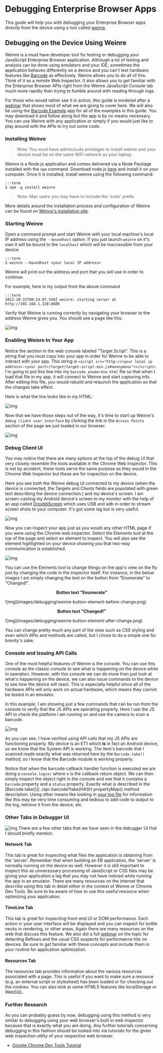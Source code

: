 # Debugging Enterprise Browser Apps
This guide will help you with debugging your Enterprise Browser apps directly from the device using a tool called [weinre](http://people.apache.org/~pmuellr/weinre/docs/latest/Home.html).

## Debugging on the Device Using Weinre
Weinre is a must have developer tool for testing or debugging your JavaScript Enterprise Browser application. Although a lot of testing and analysis can be done using emulators and your IDE, sometimes the application behaves differently on a device and you can't test hardware features like [Barcode](../api/barcode) as effectively. Weinre allows you to do all of this. Think of it as a remote Web Inspector. It also allows you to get familiar with the Enterprise Browser APIs right from the Weinre JavaScript Console tab much more rapidly then trying to fumble around with reading through logs.

For those who would rather see it in action, this guide is modeled after a [webinar](https://www.youtube.com/watch?v=aSTXEEAfJ6M) that shows most of what we are going to cover here. We will also be using the [Barcode Example](https://github.com/rhomobile/rho-samples/tree/master/BareBones/BarcodeExample) app for all of the examples in this guide. You may download it and follow along but the app is by no means necessary. You can use Weinre with any application or simply if you would just like to play around with the APIs to try out some code.

### Installing Weinre
> Note: You must have admin/sudo privileges to install weinre and your device must be on the same WiFi network as your laptop.

Weinre is a Node.js application and comes delivered via a Node Package installed with the `npm` command. Download node.js [here](http://nodejs.org/download/) and install it on your computer. Once it is installed, install weinre using the following command:

    :::term
    $ npm -g install weinre

> Note: Mac users you may have to include the 'sudo' prefix

More details around the installation process and configuration of Weinre can be found on [Weinre's installation site](http://people.apache.org/~pmuellr/weinre/docs/latest/Installing.html).

### Starting Weinre
Open a command prompt and start Weinre with your local machine's local IP address using the `--boundhost` option. If you just launch `weinre` on it's own it will be bound to the `localhost` which will be inaccessible from your device.

    :::term
    $ weinre --boundhost <your local IP address>

Weinre will print out the address and port that you will use in order to continue.

For example, here is my output from the above command

    :::term
    2013-10-31T00:24:07.549Z weinre: starting server at http://192.168.1.128:8080

Verify that Weinre is running correctly by navigating your browser to the address Weinre gives you. You should see a page like this.

![img](images/debugging/weinre-web-console.png)

### Enabling Weinre In Your App
Notice the section in the web console labeled "Target Script". This is a string that you must copy into your app in order for Weinre to be able to interact with your app. This string is `<script src="http://<your local ip address>:<your port>/target/target-script-min.js#anonymous"></script>`. I'm going to put this line into my `barcode_enumerate.html` file so that when I load that file in my app, it will connect to Weinre and start capturing info. After editing this file, you would rebuild and relaunch the application so that the changes take effect. 

Here is what the line looks like in my HTML:

![img](images/debugging/weinre-target-script-example.png)

Now that we have those steps out of the way, it's time to start up Weinre's `debug client user interface` by clicking the link in the  `Access Points` section of the page we just loaded in our browser.

![img](images/debugging/weinre-link-to-debug-ui.png)

### Debug Client UI
You may notice that there are many options at the top of the debug UI that very closely resemble the tools available in the Chrome Web Inspector. This is not by accident, these tools serve the same purpose as they would in the Chrome Web Inspector but these are for inspection on the device. 

Here you see both the Weinre debug UI connected to my device (when the device is connected, the Targets and Clients fields are populated with green text describing the device connection.) and my device's screen. I am screen-casting my Android device's screen to my monitor with the help of an app called [Droid@Screen](http://droid-at-screen.ribomation.com/) which uses USB and adb in order to stream screen shots to your computer. It's got some lag but is very useful.

![img](images/debugging/weinre-debug-and-device.png)

Now you can inspect your app just as you would any other HTML page if you were using the Chrome web inspector. Select the Elements tool at the top of the page and select an element to inspect. You will also see the element highlighted on your device showing you that two-way communication is established.

![img](images/debugging/weinre-two-way-communication-inspection.png)

You can use the Elements tool to change things on the app's view on the fly just by changing the code in the inspector itself. For instance, in the below images I am simply changing the text on the button from "Enumerate" to "Changed!".

<div class="span6" style="text-align:center">
    <p><b>Button text "Enumerate"</b></p>
</div>
![img](images/debugging/weinre-button-element-before-change.png)
<div class="span6" style="text-align:center">
    <p><b>Button text "Changed!"</b></p>
</div>
![img](images/debugging/weinre-button-element-after-change.png)

You can change pretty much any part of the view such as CSS styling and even which APIs and methods are called, but I chose to do a simple one for brevity's sake.

### Console and Issuing API Calls
One of the most helpful features of Weinre is the console. You can use this console as the classic console to see what is happening on the device while in operation. However, with this console we can do more than just look at what's happening on the device, we can also issue commands to the device to see how the device will react. This is especially helpful since all of the hardware APIs will only work on actual hardware, which means they cannot be tested in an emulator.

In this example, I am showing just a few commands that can be run from the console to verify that the JS APIs are operating properly. Here I use the JS API to check the platform I am running on and use the camera to scan a barcode.

![img](images/debugging/weinre-barcode-take.png)

As you can see, I have verified using API calls that my JS APIs are functioning properly. My device is an ET1 which **is** in fact an Android device, so we know that the System API is working. The item's barcode that I scanned reads exactly what was returned here by the `Barcode.take()` method, so I know that the Barcode module is working properly.

Notice that when the barcode callback handler function is executed we are doing a `console.log(e)` where `e` is the callback return object. We can then simply inspect the object right in the console and see that it contains a `barcode` property and a `status` property. Exactly what is described in the [Barcode.take()](../api-barcode?take(HASH propertyMap)) method description. Using other means like looking in [your log file](../guide/logging) for information like this may be very time consuming and tedious to add code to output to the log, retrieve it from the device, etc.

### Other Tabs in Debugger UI
![img](images/debugging/weinre-tabs.png)
There are a few other tabs that we have seen in the debugger UI that I should briefly mention. 

#### Network Tab
This tab is great for inspecting what files the application is obtaining from the 'server'. Remember that when building an EB application, the 'server' is normally running on the device as well. However it is still important to inspect this as unnecessary processing of JavaScript or CSS files may be giving your application a lag that you may not have noticed while running the app in an emulator. There are many resources on the internet that describe using this tab in detail either in the context of Weinre or Chrome Dev Tools. Be sure to be aware of how to use this useful resource when optimizing your application.

#### TimeLine Tab
This tab is great for inspecting front-end UI or DOM performance. Each action in your user interface will be displayed and you can inspect for bottle necks in rendering, or other areas. Again there are many resources on the web that discuss this feature. We also did a full [webinar](https://developer.motorolasolutions.com/docs/DOC-1661) on the topic for detecting Reflows and the usual CSS suspects for performance hits on devices. Be sure to get familiar with these concepts and include them in your routine for application optimization.

#### Resources Tab
The resources tab provides information about the various resources associated with a page. This is useful if you want to make sure a resource (e.g. an external script or stylesheet) has been loaded or for checking out the cookies. You can also look at some HTML5 features like localStorage or WebSQL. 

<!-- Once we figure out if this works, we can uncomment this piece. Leaving it out for now.
## Remote Debugging with a Browser's Web Inspector
> Note: This JS debugging feature is currently only supported on Windows development environments.
Using a feature introduced in RhoElements 4.1, you can use your standard browser web inspector to debug your app's JavaScript. This is helpful if you are used to debugging your JS in a specific browser's web inspection utility. So far, this feature works in [Google Chrome](https://www.google.com/intl/en/chrome/browser/).

### Using the Remote Debugger
Before you can use this remote web inspector, you must first open the app you want to use in RhoSimulator. In this example, we'll run an app called [Barcode Example](https://github.com/rhomobile/rho-samples/tree/master/BareBones/BarcodeExample). As you can see from the data platform attribute, this is running as a Win32 app.

![Opening pp in RhoSim](images/debugging/opening_app_in_rhosim.png)

Once your app is open in RhoSimulator, simply navigate your browser to [http://localhost:9090/webkit/inspector/inspector.html?page=2](http://localhost:9090/webkit/inspector/inspector.html?page=2). You can also navigate to [http://localhost:9090](http://localhost:9090) and click the link that references your start page (for example http://127.0.0.1:49964/app/index.erb if your app starts at /app/index.erb). 

Once here you should see a web inspection tool very similar to our RhoSimulator's web inspector (which is very similar to that of Google Chrome's inspector) which should look like this:

![img](images/debugging/remote_inspector_landing_page.png)

### Altering App Attributes
As with most web inspectors you can change attributes in the inspector...

![img](images/debugging/changed_inspector_text.png)

...and have them appear immediately in the app.

![img](images/debugging/changed_app_text.png)
 -->

### Further Research
As you can probably guess by now, debugging using this method is very similar to debugging using your web browser's built in web inspector because that is exactly what you are doing. Any further tutorials concerning debugging in this fashion should be looked into via tutorials for the given web inspection utility of your respective web browser.

* [Google Chrome Dev Tools Tutorial](https://developers.google.com/chrome-developer-tools/)